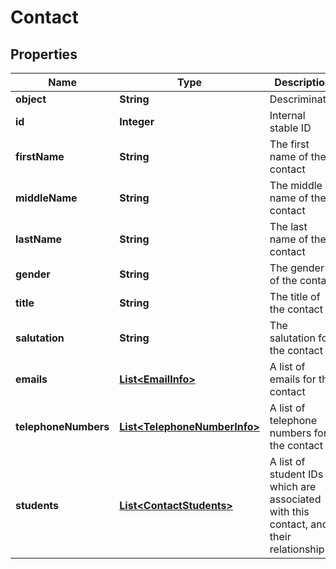 
# Contact

## Properties
Name | Type | Description | Notes
------------ | ------------- | ------------- | -------------
**object** | **String** | Descriminator |  [optional]
**id** | **Integer** | Internal stable ID |  [optional]
**firstName** | **String** | The first name of the contact |  [optional]
**middleName** | **String** | The middle name of the contact |  [optional]
**lastName** | **String** | The last name of the contact |  [optional]
**gender** | **String** | The gender of the contact |  [optional]
**title** | **String** | The title of the contact |  [optional]
**salutation** | **String** | The salutation for the contact |  [optional]
**emails** | [**List&lt;EmailInfo&gt;**](EmailInfo.md) | A list of emails for the contact |  [optional]
**telephoneNumbers** | [**List&lt;TelephoneNumberInfo&gt;**](TelephoneNumberInfo.md) | A list of telephone numbers for the contact |  [optional]
**students** | [**List&lt;ContactStudents&gt;**](ContactStudents.md) | A list of student IDs which are associated with this contact, and their relationship |  [optional]



